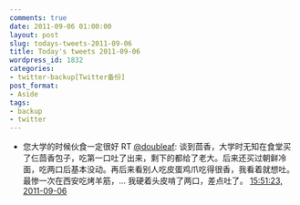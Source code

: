 ```yaml
---
comments: true
date: 2011-09-06 01:00:00
layout: post
slug: todays-tweets-2011-09-06
title: Today's tweets 2011-09-06
wordpress_id: 1832
categories:
- twitter-backup[Twitter备份]
post_format:
- Aside
tags:
- backup
- twitter
---
```





  * 您大学的时候伙食一定很好 RT [@doubleaf](http://twitter.com/doubleaf): 谈到茴香，大学时无知在食堂买了仨茴香包子，吃第一口吐了出来，剩下的都给了老大。后来还买过朝鲜冷面，吃两口后基本没动。再后来看别人吃皮蛋鸡爪吃得很香，我看着就想吐。最惨一次在西安吃烤羊筋，... 我硬着头皮啃了两口，差点吐了。 [15:51:23, 2011-09-06](http://twitter.com/gfrog/statuses/110983419776872448)





